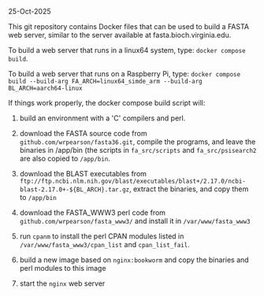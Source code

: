 25-Oct-2025

This git repository contains Docker files that can be used to build a
FASTA web server, similar to the server available at
fasta.bioch.virginia.edu.

To build a web server that runs in a linux64 system, type:
`docker compose build`.

To build a web server that runs on a Raspberry Pi, type:
`docker compose build --build-arg FA_ARCH=linux64_simde_arm --build-arg BL_ARCH=aarch64-linux`

If things work properly, the docker compose build script will:

1. build an environment with a 'C' compilers and perl.

2. download the FASTA source code from `github.com/wrpearson/fasta36.git`, compile the programs, and leave the binaries in /app/bin (the scripts in `fa_src/scripts` and `fa_src/psisearch2` are also copied to `/app/bin`.

3. download the BLAST executables from `ftp://ftp.ncbi.nlm.nih.gov/blast/executables/blast+/2.17.0/ncbi-blast-2.17.0+-${BL_ARCH}.tar.gz`, extract the binaries, and copy them to `/app/bin`

4. download the FASTA_WWW3 perl code from `github.com/wrpearson/fasta_www3/` and install it in `/var/www/fasta_www3`

5. run `cpanm` to install the perl CPAN modules listed in `/var/www/fasta_www3/cpan_list` and `cpan_list_fail`.

6. build a new image based on `nginx:bookworm` and copy the binaries and perl modules to this image

7. start the `nginx` web server

